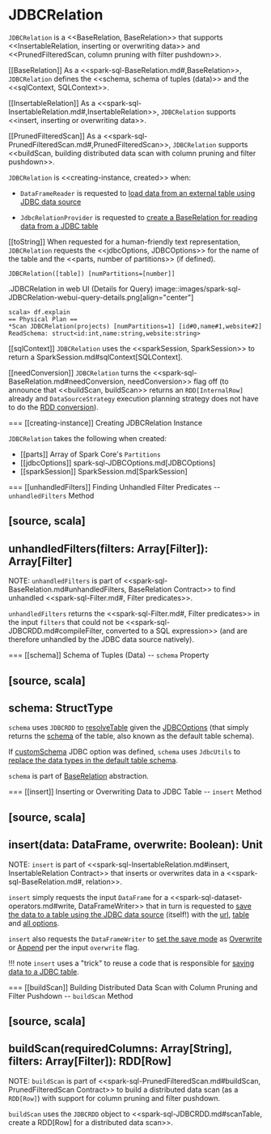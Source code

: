 # JDBCRelation

`JDBCRelation` is a <<BaseRelation, BaseRelation>> that supports <<InsertableRelation, inserting or overwriting data>> and <<PrunedFilteredScan, column pruning with filter pushdown>>.

[[BaseRelation]]
As a <<spark-sql-BaseRelation.md#,BaseRelation>>, `JDBCRelation` defines the <<schema, schema of tuples (data)>> and the <<sqlContext, SQLContext>>.

[[InsertableRelation]]
As a <<spark-sql-InsertableRelation.md#,InsertableRelation>>, `JDBCRelation` supports <<insert, inserting or overwriting data>>.

[[PrunedFilteredScan]]
As a <<spark-sql-PrunedFilteredScan.md#,PrunedFilteredScan>>, `JDBCRelation` supports <<buildScan, building distributed data scan with column pruning and filter pushdown>>.

`JDBCRelation` is <<creating-instance, created>> when:

* `DataFrameReader` is requested to [load data from an external table using JDBC data source](DataFrameReader.md#jdbc)

* `JdbcRelationProvider` is requested to [create a BaseRelation for reading data from a JDBC table](spark-sql-JdbcRelationProvider.md#createRelation-RelationProvider)

[[toString]]
When requested for a human-friendly text representation, `JDBCRelation` requests the <<jdbcOptions, JDBCOptions>> for the name of the table and the <<parts, number of partitions>> (if defined).

```
JDBCRelation([table]) [numPartitions=[number]]
```

.JDBCRelation in web UI (Details for Query)
image::images/spark-sql-JDBCRelation-webui-query-details.png[align="center"]

```
scala> df.explain
== Physical Plan ==
*Scan JDBCRelation(projects) [numPartitions=1] [id#0,name#1,website#2] ReadSchema: struct<id:int,name:string,website:string>
```

[[sqlContext]]
`JDBCRelation` uses the <<sparkSession, SparkSession>> to return a SparkSession.md#sqlContext[SQLContext].

[[needConversion]]
`JDBCRelation` turns the <<spark-sql-BaseRelation.md#needConversion, needConversion>> flag off (to announce that <<buildScan, buildScan>> returns an `RDD[InternalRow]` already and `DataSourceStrategy` execution planning strategy does not have to do the [RDD conversion](execution-planning-strategies/DataSourceStrategy.md#PrunedFilteredScan)).

=== [[creating-instance]] Creating JDBCRelation Instance

`JDBCRelation` takes the following when created:

* [[parts]] Array of Spark Core's `Partitions`
* [[jdbcOptions]] spark-sql-JDBCOptions.md[JDBCOptions]
* [[sparkSession]] SparkSession.md[SparkSession]

=== [[unhandledFilters]] Finding Unhandled Filter Predicates -- `unhandledFilters` Method

[source, scala]
----
unhandledFilters(filters: Array[Filter]): Array[Filter]
----

NOTE: `unhandledFilters` is part of <<spark-sql-BaseRelation.md#unhandledFilters, BaseRelation Contract>> to find unhandled <<spark-sql-Filter.md#, Filter predicates>>.

`unhandledFilters` returns the <<spark-sql-Filter.md#, Filter predicates>> in the input `filters` that could not be <<spark-sql-JDBCRDD.md#compileFilter, converted to a SQL expression>> (and are therefore unhandled by the JDBC data source natively).

=== [[schema]] Schema of Tuples (Data) -- `schema` Property

[source, scala]
----
schema: StructType
----

`schema` uses `JDBCRDD` to [resolveTable](spark-sql-JDBCRDD.md#resolveTable) given the [JDBCOptions](#jdbcOptions) (that simply returns the [schema](StructType.md) of the table, also known as the default table schema).

If [customSchema](spark-sql-JDBCOptions.md#customSchema) JDBC option was defined, `schema` uses `JdbcUtils` to [replace the data types in the default table schema](spark-sql-JdbcUtils.md#getCustomSchema).

`schema` is part of [BaseRelation](spark-sql-BaseRelation.md#schema) abstraction.

=== [[insert]] Inserting or Overwriting Data to JDBC Table -- `insert` Method

[source, scala]
----
insert(data: DataFrame, overwrite: Boolean): Unit
----

NOTE: `insert` is part of <<spark-sql-InsertableRelation.md#insert, InsertableRelation Contract>> that inserts or overwrites data in a <<spark-sql-BaseRelation.md#, relation>>.

`insert` simply requests the input `DataFrame` for a <<spark-sql-dataset-operators.md#write, DataFrameWriter>> that in turn is requested to [save the data to a table using the JDBC data source](DataFrameWriter.md#jdbc) (itself!) with the [url](spark-sql-JDBCOptions.md#url), [table](spark-sql-JDBCOptions.md#table) and [all options](spark-sql-JDBCOptions.md#asProperties).

`insert` also requests the `DataFrameWriter` to [set the save mode](DataFrameWriter.md#mode) as [Overwrite](DataFrameWriter.md#Overwrite) or [Append](DataFrameWriter.md#Append) per the input `overwrite` flag.

!!! note
    `insert` uses a "trick" to reuse a code that is responsible for [saving data to a JDBC table](spark-sql-JdbcRelationProvider.md#createRelation-CreatableRelationProvider).

=== [[buildScan]] Building Distributed Data Scan with Column Pruning and Filter Pushdown -- `buildScan` Method

[source, scala]
----
buildScan(requiredColumns: Array[String], filters: Array[Filter]): RDD[Row]
----

NOTE: `buildScan` is part of <<spark-sql-PrunedFilteredScan.md#buildScan, PrunedFilteredScan Contract>> to build a distributed data scan (as a `RDD[Row]`) with support for column pruning and filter pushdown.

`buildScan` uses the `JDBCRDD` object to <<spark-sql-JDBCRDD.md#scanTable, create a RDD[Row] for a distributed data scan>>.
